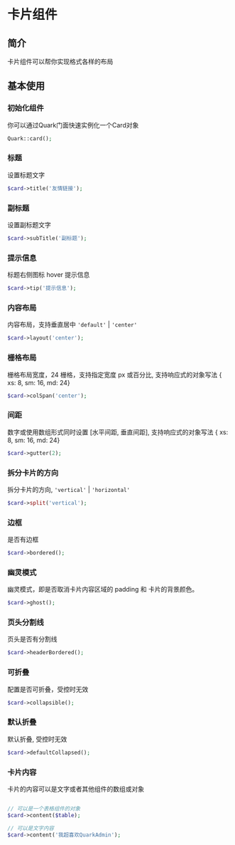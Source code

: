 # 卡片组件

## 简介
卡片组件可以帮你实现格式各样的布局

## 基本使用

### 初始化组件
你可以通过Quark门面快速实例化一个Card对象
``` php
Quark::card();
```

### 标题
设置标题文字
``` php
$card->title('友情链接');
```

### 副标题
设置副标题文字
``` php
$card->subTitle('副标题');
```

### 提示信息
标题右侧图标 hover 提示信息
``` php
$card->tip('提示信息');
```

### 内容布局
内容布局，支持垂直居中 `'default'` | `'center'`
``` php
$card->layout('center');
```

### 栅格布局
栅格布局宽度，24 栅格，支持指定宽度 px 或百分比, 支持响应式的对象写法 { xs: 8, sm: 16, md: 24}
``` php
$card->colSpan('center');
```

### 间距
数字或使用数组形式同时设置 [水平间距, 垂直间距], 支持响应式的对象写法 { xs: 8, sm: 16, md: 24}
``` php
$card->gutter(2);
```

### 拆分卡片的方向
拆分卡片的方向, `'vertical'` | `'horizontal'`
``` php
$card->split('vertical');
```

### 边框
是否有边框
``` php
$card->bordered();
```

### 幽灵模式
幽灵模式，即是否取消卡片内容区域的 padding 和 卡片的背景颜色。
``` php
$card->ghost();
```

### 页头分割线
页头是否有分割线
``` php
$card->headerBordered();
```

### 可折叠
配置是否可折叠，受控时无效
``` php
$card->collapsible();
```

### 默认折叠
默认折叠, 受控时无效
``` php
$card->defaultCollapsed();
```

### 卡片内容
卡片的内容可以是文字或者其他组件的数组或对象
``` php

// 可以是一个表格组件的对象
$card->content($table);

// 可以是文字内容
$card->content('我超喜欢QuarkAdmin');
```